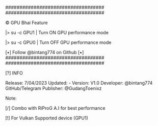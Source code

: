 ###################################
###################################

© GPU Bhai Feature 


  |> su -c GPU1 | Turn ON GPU performance mode
  
  
  
  |> su -c GPU0 | Turn OFF GPU performance mode
  



[•]  Follow @bintang774 on Github  [•]
###################################
###################################

 
[?] INFO

  Release: 7/04/2023
  Updated: -
  Version: V1.0 
  Developer: @bintang774 GitHub/Telegram
  Publisher: @GudangToenixz 
  
  Note:
  
  [/] Combo with RiProG A.I for best performance 
  
  [!] For Vulkan Supported device (GPU1) 

  